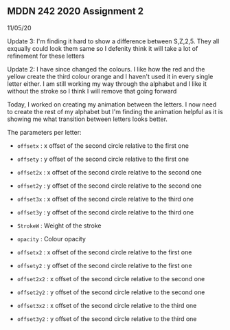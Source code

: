 ## MDDN 242 2020 Assignment 2

11/05/20

Update 3: I'm finding it hard to show a difference between S,Z,2,5. They all exqually could look them same so I defenity think it will take a lot of refinement for these letters

Update 2: I have since changed the colours. I like how the red and the yellow create the third colour orange and I haven't used it in every single letter either. I am still working my way through the alphabet and I like it without the stroke so I think I will remove that going forward

Today, I worked on creating my animation between the letters. I now need to create the rest of my alphabet but I'm finding the animation helpful as it is showing me what transition between letters looks better.

The parameters per letter:

  * `offsetx` : x offset of the second circle relative to the first one
  * `offsety` : y offset of the second circle relative to the first one
  * `offset2x` : x offset of the second circle relative to the second one
  * `offset2y` : y offset of the second circle relative to the second one
  * `offset3x` : x offset of the second circle relative to the third one
  * `offset3y` : y offset of the second circle relative to the third one

  *	`StrokeW` : Weight of the stroke
  *	`opacity` : Colour opacity

  * `offsetx2` : x offset of the second circle relative to the first one
  * `offsety2` : y offset of the second circle relative to the first one
  * `offset2x2` : x offset of the second circle relative to the second one
  * `offset2y2` : y offset of the second circle relative to the second one
  * `offset3x2` : x offset of the second circle relative to the third one
  * `offset3y2` : y offset of the second circle relative to the third one

